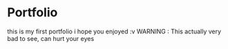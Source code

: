 # Portfolio
this is my first portfolio i hope you enjoyed :v 
WARNING : This actually very bad to see, can hurt your eyes 
